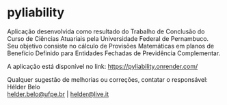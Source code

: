 # pyliability
Aplicação desenvolvida como resultado do Trabalho de Conclusão do Curso de Ciências Atuariais pela Universidade Federal de Pernambuco.  
Seu objetivo consiste no cálculo de Provisões Matemáticas em planos de Benefício Definido para Entidades Fechadas de Previdência Complementar.  
  
A aplicação está disponível no link: https://pyliability.onrender.com/  
  
Qualquer sugestão de melhorias ou correções, contatar o responsável:  
Hélder Belo  
helder.belo@ufpe.br | helder@live.it
